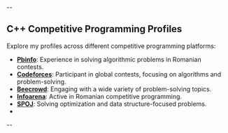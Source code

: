 --

## C++ Competitive Programming Profiles ##

Explore my profiles across different competitive programming platforms:

- **[Pbinfo](https://www.pbinfo.ro/profil/AdrianTrill)**: Experience in solving algorithmic problems in Romanian contests.
- **[Codeforces](https://codeforces.com/profile/Adrian.Trill)**: Participant in global contests, focusing on algorithms and problem-solving.
- **[Beecrowd](https://judge.beecrowd.com/en/users/statistics/402555)**: Engaging with a wide variety of problem-solving topics.
- **[Infoarena](https://www.infoarena.ro/utilizator/Adrian.Trill?action=stats)**: Active in Romanian competitive programming.
- **[SPOJ](https://www.spoj.com/myaccount/)**: Solving optimization and data structure-focused problems.
- 
--
